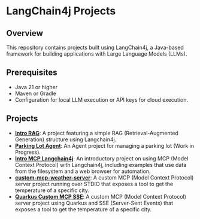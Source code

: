 # LangChain4j Projects

## Overview
This repository contains projects built using LangChain4j, a Java-based framework for building applications with Large Language Models (LLMs).

## Prerequisites
- Java 21 or higher
- Maven or Gradle
- Configuration for local LLM execution or API keys for cloud execution.

## Projects

*   [**Intro RAG**](./intro-rag/INTRO-RAG.md): A project featuring a simple RAG (Retrieval-Augmented Generation) structure using Langchain4j.
*   [**Parking Lot Agent**](./parking-lot-project/README.md): An Agent project for managing a parking lot (Work in Progress).
*   [**Intro MCP Langchain4j**](./intro-mcp-langchain4j/README.md): An introductory project on using MCP (Model Context Protocol) with Langchain4j, including examples that use data from the filesystem and a web browser for automation.
*   [**custom-mcp-weather-server**](./custom-mcp-weather-server/README.md): A custom MCP (Model Context Protocol) server project running over STDIO that exposes a tool to get the temperature of a specific city.
*   [**Quarkus Custom MCP SSE**](./quarkus-custom-mcp-sse/README.md): A custom MCP (Model Context Protocol) server project using Quarkus and SSE (Server-Sent Events) that exposes a tool to get the temperature of a specific city.